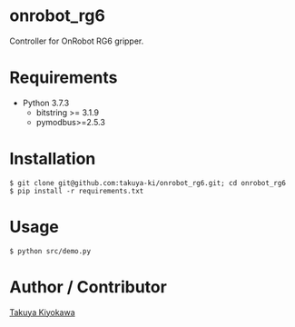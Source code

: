 # onrobot_rg6

Controller for OnRobot RG6 gripper.

# Requirements

- Python 3.7.3
  - bitstring >= 3.1.9
  - pymodbus>=2.5.3

# Installation

	$ git clone git@github.com:takuya-ki/onrobot_rg6.git; cd onrobot_rg6
	$ pip install -r requirements.txt

# Usage

	$ python src/demo.py

# Author / Contributor

[Takuya Kiyokawa](https://takuya-ki.github.io/)
